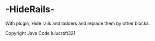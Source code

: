 # -HideRails-
With plugin, Hide rails and ladders and replace them by other blocks.

Copyright Java Code lulucraft321
